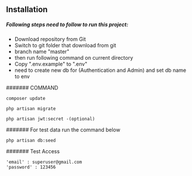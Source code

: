 ##  Installation

##### Following steps need to follow to run this project:

- Download repository from Git
- Switch to git folder that download from git
- branch name "master"
- then run following command on current directory
- Copy ".env.example" to ".env"
- need to create new db for (Authentication and Admin) and set db name to env

####### COMMAND

```
composer update

php artisan migrate

php artisan jwt:secret -(optional)
```

####### For test data run the command below
```
php artisan db:seed

```

####### Test Access
```
'email' : superuser@gmail.com
'password' : 123456

```
